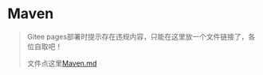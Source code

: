 # Maven

> Gitee pages部署时提示存在违规内容，只能在这里放一个文件链接了，各位自取吧！
>
> 文件点这里[Maven.md](https://knowledge-base-1301208976.cos.ap-beijing.myqcloud.com/maven/01-Maven.md)